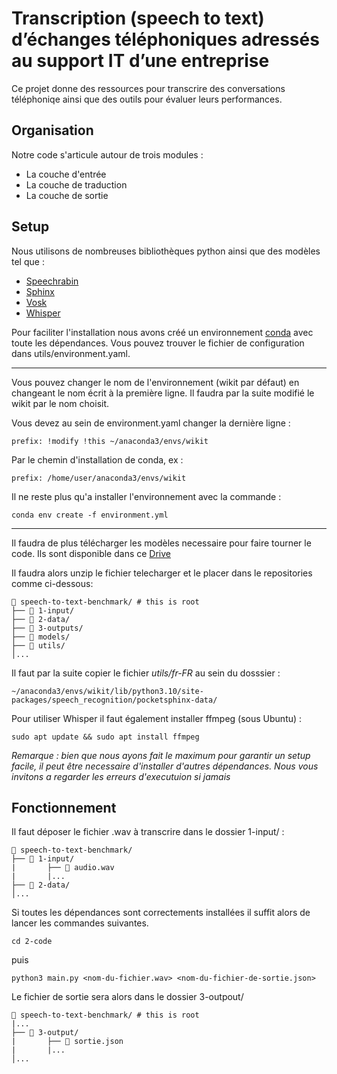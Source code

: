 # Transcription (speech to text) d’échanges téléphoniques adressés au support IT d’une entreprise

Ce projet donne des ressources pour transcrire des conversations téléphoniqe ainsi que des outils pour évaluer leurs performances.

## Organisation
Notre code s'articule autour de trois modules :

* La couche d'entrée
* La couche de traduction
* La couche de sortie

## Setup
Nous utilisons de nombreuses bibliothèques python ainsi que des modèles tel que :
* [Speechrabin](https://speechbrain.github.io/)
* [Sphinx](https://github.com/bambocher/pocketsphinx-python)
* [Vosk](https://alphacephei.com/vosk/)
* [Whisper](https://github.com/openai/whisper)  
  
Pour faciliter l'installation nous avons créé un environnement [conda](https://docs.conda.io/en/latest/) avec toute les dépendances. Vous pouvez trouver le fichier de configuration dans utils/environment.yaml.  

---------------------------------------
Vous pouvez changer le nom de l'environnement (wikit par défaut) en changeant le nom écrit à la première ligne. Il faudra par la suite modifié le wikit par le nom choisit.

Vous devez au sein de environment.yaml changer la dernière ligne :

    prefix: !modify !this ~/anaconda3/envs/wikit

Par le chemin d'installation de conda, ex :

    prefix: /home/user/anaconda3/envs/wikit
    
Il ne reste plus qu'a installer l'environnement avec la commande : 

    conda env create -f environment.yml  
    
 
---------------------------------------

    
Il faudra de plus télécharger les modèles necessaire pour faire tourner le code. Ils sont disponible dans ce [Drive](https://drive.google.com/drive/folders/1J2lzr-wJGA_9SSn_876XJvbMTBzvRhkX?usp=share_link)  

Il faudra alors unzip le fichier telecharger et le placer dans le repositories comme ci-dessous:
```
📂 speech-to-text-benchmark/ # this is root
├── 📂 1-input/
├── 📂 2-data/
├── 📂 3-outputs/
├── 📂 models/
├── 📂 utils/
│...
```
Il faut par la suite copier le fichier _utils/fr-FR_ au sein du dosssier :  

    ~/anaconda3/envs/wikit/lib/python3.10/site-packages/speech_recognition/pocketsphinx-data/ 
     
Pour utiliser Whisper il faut également installer ffmpeg (sous Ubuntu) :

    sudo apt update && sudo apt install ffmpeg
    
    
*Remarque : bien que nous ayons fait le maximum pour garantir un setup facile, il peut être necessaire d'installer d'autres dépendances. Nous vous invitons a regarder les erreurs d'executuion si jamais*

## Fonctionnement  

Il faut déposer le fichier .wav à transcrire dans le dossier 1-input/ :  

```
📂 speech-to-text-benchmark/ 
├── 📂 1-input/
|       ├── 📜 audio.wav
|       |...
├── 📂 2-data/
│...
```
Si toutes les dépendances sont correctements installées il suffit alors de lancer les commandes suivantes. 

    cd 2-code  
    
puis 

    python3 main.py <nom-du-fichier.wav> <nom-du-fichier-de-sortie.json>

Le fichier de sortie sera alors dans le dossier 3-outpout/

```
📂 speech-to-text-benchmark/ # this is root
|...
├── 📂 3-output/
|       ├── 📜 sortie.json
|       |...
│...
```
